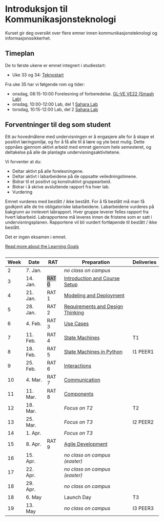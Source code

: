 # Introduksjon til Kommunikasjonsteknologi

Kurset gir deg oversikt over flere emner innen kommunikasjonsteknologi og informasjonssikkerhet.


## Timeplan

De to første ukene er emnet integrert i studiestart:

* Uke 33 og 34: [Teknostart](https://www.ntnu.no/studier/teknostart/kommunikasjonsteknologi)

Fra uke 35 har vi følgende rom og tider:

* onsdag, 08:15-10:00 Forelesning of forberedelse. [GL-VE VE22 (Smash Lab)](smash.html)
* onsdag, 10:00-12:00 Lab, del 1 [Sahara Lab](http://s.mazemap.com/1MS2Os5 )
* torsdag, 10:15-12:00 Lab, del 2 [Sahara Lab](http://s.mazemap.com/1MS2Os5 )


## Forventninger til deg som student

Ett av hovedmålene med undervisningen er å engasjere alle for å skape et positivt læringsmiljø, og for å få alle til å lære og yte best mulig. Dette oppnåes gjennom aktivt arbeid med emnet gjennom hele semesteret, og deltakelse på alle de planlagte undervisningsaktivitetene.

Vi forventer at du:

- Deltar aktivt på alle forelesningene.
- Deltar aktivt i labarbeidene på de oppsatte veiledningstimene.
- Bidrar til et positivt og konstruktivt gruppearbeid.
- Bidrar i å skrive avsluttende rapport fra hver lab.
- Vurdering

Emnet vurderes med bestått / ikke bestått. For å få bestått må man få godkjent alle de tre obligatoriske labarbeidene. Labarbeidene vurderes på bakgrunn av innlevert labrapport. Hver gruppe leverer felles rapport fra hvert labarbeid. Labrapportene må leveres innen de fristene som er satt i undervisningsplanen. Rapportene vil bli vurdert fortløpende til bestått / ikke bestått.

Det er ingen eksamen i emnet.



<a class="arrow" href="learning-goals.html">Read more about the Learning Goals</a>


<div>
<table class="table table-sm">
<caption style=""></caption>
<thead>
<tr class="row-1">
<th>Week</th><th>Date</th><th>RAT</th><th>Preparation</th><th>Deliveries</th>
</tr>
</thead>
<tbody class="row-hover">
<tr class="row-2">
<td class="column-1">2</td><td class="column-2">7. Jan.</td><td></td><td class="column-3"><em><span class="minor">no class on campus</span></em></td><td class="column-4"></td>
</tr>
<tr class="row-3">
<td class="column-1">3</td><td class="column-2">14. Jan.</td><td><span class="badge badge-secondary" style="background-color: #bbbbbb">RAT 0</span></td><td class="column-3"><a href="prep-setup.html">Introduction and Course Setup</a></td><td class="column-4"></td>
</tr>
<tr class="row-4">
<td class="column-1">4</td><td class="column-2">21. Jan.</td><td><span class="badge badge-secondary">RAT 1</span></td><td class="column-3"><a href="prep-modeling.html">Modeling and Deployment</a></td><td class="column-4"></td>
</tr>
<tr class="row-5">
<td class="column-1">5</td><td class="column-2">28. Jan.</td><td><span class="badge badge-secondary">RAT 2</span></td><td class="column-3"><a href="prep-requirements.html">Requirements and Design Thinking</a></td><td class="column-4"></td>
</tr>
<tr class="row-6">
<td class="column-1">6</td><td class="column-2">4. Feb.</td><td><span class="badge badge-secondary">RAT 3</span></td><td class="column-3"><a href="prep-use-cases.html">Use Cases</a></td><td class="column-4"></td>
</tr>
<tr class="row-7">
<td class="column-1">7</td><td class="column-2">11. Feb.</td><td><span class="badge badge-secondary">RAT 4</span></td><td class="column-3"><a href="prep-statemachines.html">State Machines</a></td><td class="column-4"><span class="badge badge-danger">T1</span></td>
</tr>
<tr class="row-8">
<td class="column-1">8</td><td class="column-2">18. Feb.</td><td><span class="badge badge-secondary">RAT 5</span></td><td class="column-3"><a href="prep-stmpy.html">State Machines in Python</a></td><td class="column-4"><span class="badge badge-primary">I1</span> <span class="badge badge-warning">PEER1</span></td>
</tr>
<tr class="row-9">
<td class="column-1">9</td><td class="column-2">25. Feb.</td><td><span class="badge badge-secondary">RAT 6</span></td><td class="column-3"><a href="prep-interactions.html">Interactions</a></td><td class="column-4"> </td>
</tr>
<tr class="row-10">
<td class="column-1">10</td><td class="column-2">4. Mar.</td><td><span class="badge badge-secondary">RAT 7</span></td><td class="column-3"><a href="prep-communication.html">Communication</a></td><td class="column-4"></td>
</tr>
<tr class="row-11">
<td class="column-1">11</td><td class="column-2">11. Mar.</td><td><span class="badge badge-secondary">RAT 8</span></td><td class="column-3"><a href="prep-components.html">Components</a></td><td class="column-4"></td>
</tr>
<tr class="row-12">
<td class="column-1">12</td><td class="column-2">18. Mar.</td><td></td><td class="column-3"> <em>Focus on T2</em>  </td><td class="column-4"><span class="badge badge-danger">T2</span></td>
</tr>
<tr class="row-13">
<td class="column-1">13</td><td class="column-2">25. Mar.</td><td></td><td class="column-3"><em>Focus on T3</em></td><td class="column-4"><span class="badge badge-primary">I2</span> <span class="badge badge-warning">PEER2</span></td>
</tr>
<tr class="row-14">
<td class="column-1">14</td><td class="column-2">1. Apr.</td><td></td><td class="column-3"><em>Focus on T3</em></td><td class="column-4"></td>
</tr>
<tr class="row-15">
<td class="column-1">15</td><td class="column-2">8. Apr.</td><td><span class="badge badge-secondary">RAT 9</span></td><td class="column-3"><a href="prep-agile.html">Agile Development</a></td><td class="column-4">  </td>
</tr>
<tr class="row-16">
<td class="column-1">16</td><td class="column-2">15. Apr.</td><td></td><td class="column-3"><em><span class="minor">no class on campus (easter)</span></em></td><td class="column-4"></td>
</tr>
<tr class="row-17">
<td class="column-1">17</td><td class="column-2">22. Apr.</td><td></td><td class="column-3"><em><span class="minor">no class on campus (easter)</span></em></td><td class="column-4"></td>
</tr>
<tr class="row-18">
<td class="column-1">18</td><td class="column-2">29. Apr.</td><td></td><td class="column-3"><em><span class="minor">no class on campus</span></em></td><td class="column-4"></td>
</tr>
<tr class="row-19">
<td class="column-1">18</td><td class="column-2">6. May</td><td></td><td class="column-3">Launch Day</td><td class="column-4"><span class="badge badge-danger">T3</span> </td>
</tr>
<tr class="row-19">
<td class="column-1">19</td><td class="column-2">13. May</td><td></td><td class="column-3"><em><span class="minor">no class on campus</span></em></td><td class="column-4"><span class="badge badge-primary">I3</span> <span class="badge badge-warning">PEER3</span></td>
</tr>
</tbody>
</table>
</div>